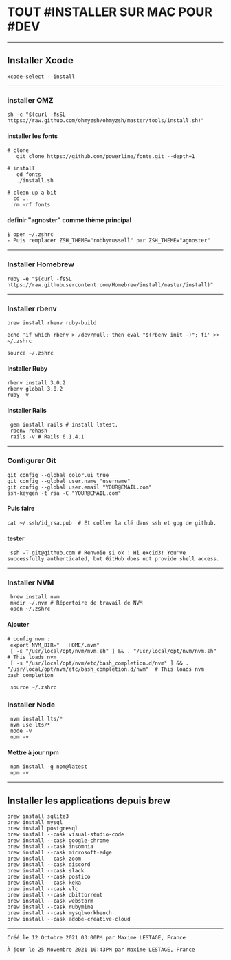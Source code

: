 # TOUT #INSTALLER SUR MAC POUR #DEV

---

## Installer Xcode

    xcode-select --install

---

### installer OMZ

    sh -c "$(curl -fsSL https://raw.github.com/ohmyzsh/ohmyzsh/master/tools/install.sh)"

#### installer les fonts

    # clone
       git clone https://github.com/powerline/fonts.git --depth=1

    # install
       cd fonts
       ./install.sh

    # clean-up a bit
      cd ..
      rm -rf fonts

#### definir "agnoster" comme thème principal

    $ open ~/.zshrc
    - Puis remplacer ZSH_THEME="robbyrussell" par ZSH_THEME="agnoster"

---

### Installer Homebrew

    ruby -e "$(curl -fsSL https://raw.githubusercontent.com/Homebrew/install/master/install)"

---

### Installer rbenv

    brew install rbenv ruby-build

    echo 'if which rbenv > /dev/null; then eval "$(rbenv init -)"; fi' >> ~/.zshrc

    source ~/.zshrc

#### Installer Ruby

    rbenv install 3.0.2
    rbenv global 3.0.2
    ruby -v

#### Installer Rails

     gem install rails # install latest.
     rbenv rehash
     rails -v # Rails 6.1.4.1

---

### Configurer Git

    git config --global color.ui true
    git config --global user.name "username"
    git config --global user.email "YOUR@EMAIL.com"
    ssh-keygen -t rsa -C "YOUR@EMAIL.com"

#### Puis faire

    cat ~/.ssh/id_rsa.pub  # Et coller la clé dans ssh et gpg de github.

#### tester

     ssh -T git@github.com # Renvoie si ok : Hi excid3! You've successfully authenticated, but GitHub does not provide shell access.

---

### Installer NVM

     brew install nvm
     mkdir ~/.nvm # Répertoire de travail de NVM
     open ~/.zshrc

#### Ajouter

    # config nvm :
     export NVM_DIR="   HOME/.nvm"
     [ -s "/usr/local/opt/nvm/nvm.sh" ] && . "/usr/local/opt/nvm/nvm.sh"  # This loads nvm
     [ -s "/usr/local/opt/nvm/etc/bash_completion.d/nvm" ] && . "/usr/local/opt/nvm/etc/bash_completion.d/nvm"  # This loads nvm bash_completion

     source ~/.zshrc

### Installer Node

     nvm install lts/*
     nvm use lts/*
     node -v
     npm -v

#### Mettre à jour npm

     npm install -g npm@latest
     npm -v

---

## Installer les applications depuis brew

    brew install sqlite3
    brew install mysql
    brew install postgresql
    brew install --cask visual-studio-code
    brew install --cask google-chrome
    brew install --cask insomnia
    brew install --cask microsoft-edge
    brew install --cask zoom
    brew install --cask discord
    brew install --cask slack
    brew install --cask postico
    brew install --cask keka
    brew install --cask vlc
    brew install --cask qbittorrent
    brew install --cask webstorm
    brew install --cask rubymine
    brew install --cask mysqlworkbench
    brew install --cask adobe-creative-cloud

---

`Créé le 12 Octobre 2021 03:00PM par Maxime LESTAGE, France`

`À jour le 25 Novembre 2021 10:43PM par Maxime LESTAGE, France`
